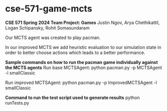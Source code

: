 # cse-571-game-mcts

**CSE 571 Spring 2024 Team Project: Games**
Justin Ngov, Arya Chethikattil, Logan Schipansky, Rohit Somasundaram

Our MCTS agent was created to play pacman.

In our improved MCTS we add heuristic evaluation to our simulation state in order to better choose actions which leads to a better performance.

**Sample commands on how to run the pacman game individually against the MCTS agents**
Run base MCTSAgent: python pacman.py -p MCTSAgent -l smallClassic

Run improved MCTSAgent: python pacman.py -p ImprovedMCTSAgent -l smallClassic

**Command to run the test script used to generate results**
python runTests.py

